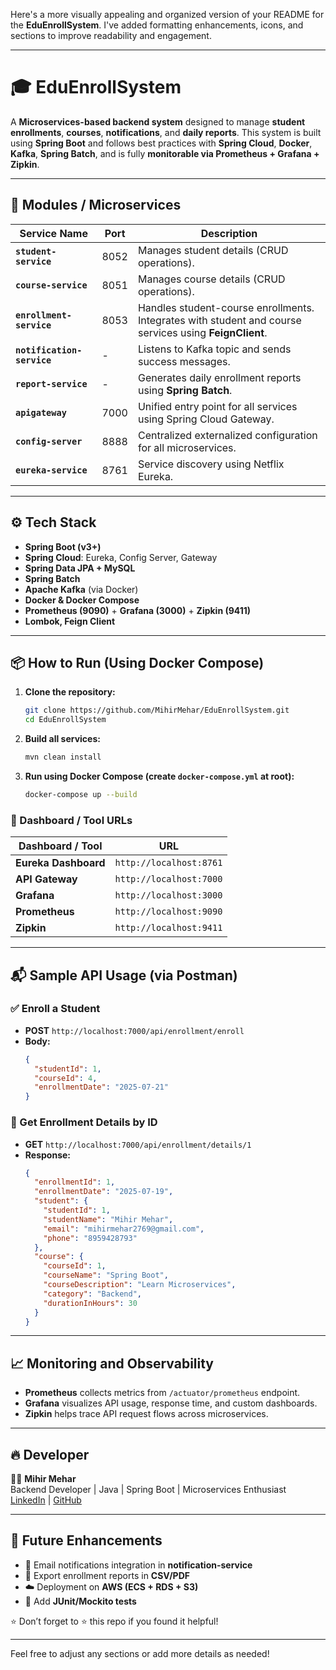 Here's a more visually appealing and organized version of your README for the **EduEnrollSystem**. I've added formatting enhancements, icons, and sections to improve readability and engagement.

---

# 🎓 EduEnrollSystem

A **Microservices-based backend system** designed to manage **student enrollments**, **courses**, **notifications**, and **daily reports**. This system is built using **Spring Boot** and follows best practices with **Spring Cloud**, **Docker**, **Kafka**, **Spring Batch**, and is fully **monitorable via Prometheus + Grafana + Zipkin**.

---

## 🚀 Modules / Microservices

| Service Name          | Port  | Description                                                                 |
|-----------------------|-------|-----------------------------------------------------------------------------|
| **`student-service`** | 8052  | Manages student details (CRUD operations).                                  |
| **`course-service`**  | 8051  | Manages course details (CRUD operations).                                   |
| **`enrollment-service`** | 8053 | Handles student-course enrollments. Integrates with student and course services using **FeignClient**. |
| **`notification-service`** | -   | Listens to Kafka topic and sends success messages.                         |
| **`report-service`**  | -     | Generates daily enrollment reports using **Spring Batch**.                 |
| **`apigateway`**      | 7000  | Unified entry point for all services using Spring Cloud Gateway.           |
| **`config-server`**   | 8888  | Centralized externalized configuration for all microservices.              |
| **`eureka-service`**  | 8761  | Service discovery using Netflix Eureka.                                     |

---

## ⚙️ Tech Stack

- **Spring Boot (v3+)**
- **Spring Cloud**: Eureka, Config Server, Gateway
- **Spring Data JPA + MySQL**
- **Spring Batch**
- **Apache Kafka** (via Docker)
- **Docker & Docker Compose**
- **Prometheus (9090)** + **Grafana (3000)** + **Zipkin (9411)**
- **Lombok, Feign Client**

---

## 📦 How to Run (Using Docker Compose)

1. **Clone the repository:**
   ```bash
   git clone https://github.com/MihirMehar/EduEnrollSystem.git
   cd EduEnrollSystem
   ```
2. **Build all services:**
   ```bash
   mvn clean install
   ```
3. **Run using Docker Compose (create `docker-compose.yml` at root):**
   ```bash
   docker-compose up --build
   ```

### 🔗 Dashboard / Tool URLs

| Dashboard / Tool    | URL                     |
|---------------------|-------------------------|
| **Eureka Dashboard**| `http://localhost:8761` |
| **API Gateway**     | `http://localhost:7000` |
| **Grafana**         | `http://localhost:3000` |
| **Prometheus**      | `http://localhost:9090` |
| **Zipkin**          | `http://localhost:9411` |

---

## 📬 Sample API Usage (via Postman)

### ✅ Enroll a Student
- **POST** `http://localhost:7000/api/enrollment/enroll`
- **Body:**
  ```json
  {
    "studentId": 1,
    "courseId": 4,
    "enrollmentDate": "2025-07-21"
  }
  ```

### 📘 Get Enrollment Details by ID
- **GET** `http://localhost:7000/api/enrollment/details/1`
- **Response:**
  ```json
  {
    "enrollmentId": 1,
    "enrollmentDate": "2025-07-19",
    "student": {
      "studentId": 1,
      "studentName": "Mihir Mehar",
      "email": "mihirmehar2769@gmail.com",
      "phone": "8959428793"
    },
    "course": {
      "courseId": 1,
      "courseName": "Spring Boot",
      "courseDescription": "Learn Microservices",
      "category": "Backend",
      "durationInHours": 30
    }
  }
  ```

---

## 📈 Monitoring and Observability

- **Prometheus** collects metrics from `/actuator/prometheus` endpoint.
- **Grafana** visualizes API usage, response time, and custom dashboards.
- **Zipkin** helps trace API request flows across microservices.

---

## 🔥 Developer

👨‍💻 **Mihir Mehar**  
Backend Developer | Java | Spring Boot | Microservices Enthusiast  
[LinkedIn](https://www.linkedin.com/in/mihirmehar) | [GitHub](https://github.com/MihirMehar)

---

## 📌 Future Enhancements

- 📩 Email notifications integration in **notification-service**
- 📝 Export enrollment reports in **CSV/PDF**
- ☁️ Deployment on **AWS (ECS + RDS + S3)**
- 🧪 Add **JUnit/Mockito tests**

⭐ Don’t forget to ⭐ this repo if you found it helpful!

---

Feel free to adjust any sections or add more details as needed!
